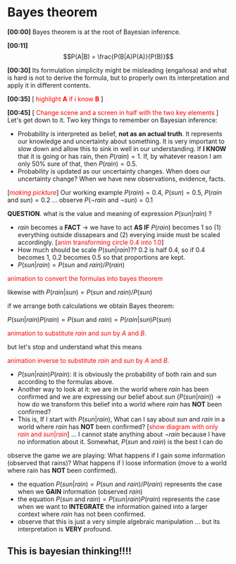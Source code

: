 # Bayes theorem

**[00:00]** Bayes theorem is at the root of Bayesian inference. 


**[00:11]**
  $$P(A|B) = \frac{P(B|A)P(A)}{P(B)}$$

**[00:30]** Its formulation simplicity might be misleading (engañosa) and what is hard is not to derive the formula, but to properly own its interpretation and apply it in different contents.

**[00:35]** [<font color="red"> highlight **A** if i know **B** </font>]

**[00:45]** [<font color="red"> Change scene and a screen in half with the two key elements </font>] Let's get down to it. Two key things to remember on Bayesian inference:

- Probability is interpreted as belief, **not as an actual truth**. It represents our knowledge and uncertainty about something. It is very important to slow down and allow this to sink in well in our understanding. If **I KNOW** that it is going or has rain, then $P(rain)=1$. If, by whatever reason I am only 50% sure of that, then $P(rain)=0.5$.
- Probability is updated as our uncertainty changes. When does our uncertainty change? When we have new observations, evidence, facts. 

[<font color="red">_making pickture_</font>] Our working example $P(rain)=0.4$, $P(sun)=0.5$, $P(rain\text{ and }sun)=0.2$ ... observe $P(¬rain\text{ and }¬sun)=0.1$


**QUESTION**. what is the value and meaning of expression $P(sun|rain)$ ? 

- $rain$ becomes a **FACT** $\rightarrow$ we have to act **AS IF** $P(rain)$ becomes 1 so (1) everything outside dissapears and (2) everying inside must be scaled accordingly. [<font color="red">anim transforming circle 0.4 into 1.0</font>]
-  How much should be scale $P(sun|rain)$?? 0.2 is half 0.4, so if 0.4 becomes 1, 0.2 becomes 0.5 so that proportions are kept.
-  $P(sun|rain)=P(sun\text{ and }rain) / P(rain)$

<font color="red">animation to convert the formulas into bayes theorem</font>

likewise with $P(rain|sun) = P(sun\text{ and }rain) / P(sun)$

if we arrange both calculations we obtain Bayes theorem:

$P(sun|rain)P(rain) = P(sun\text{ and }rain) = P(rain|sun)P(sun)$

<font color="red">animation to substitute $rain$ and $sun$ by $A$ and $B$.</font>

but let's stop and understand what this means

<font color="red">animation inverse to substitute $rain$ and $sun$ by $A$ and $B$.</font>

- $P(sun|rain)P(rain)$: it is obviously the probability of both rain and sun according to the formulas above. 
- Another way to look at it: we are in the world where $rain$ has been confirmed and we are expressing our belief about $sun$ ($P(sun|rain)$) $\rightarrow$ how do we transform this belief into a world where $rain$ has **NOT** been confirmed? 
- This is, If I start with $P(sun|rain)$, What can I say about $sun$ and $rain$ in a world where $rain$ has **NOT** been confirmed? [<font color="red">show diagram with only $rain$ and $sun|rain$</font>] ... I cannot state anything about $¬rain$ because I have no information about it. Somewhat, $P(sun\text{ and }rain)$ is the best I can do

observe the game we are playing: What happens if I gain some information (observed that rains)? What happens if I loose information (move to a world where rain has **NOT** been confirmed). 

- the equation $P(sun|rain)=P(sun\text{ and }rain) / P(rain)$ represents the case when we **GAIN** information (observed $rain$)
- the equation $P(sun\text{ and }rain)=P(sun|rain)P(rain)$ represents the case when we want to **INTEGRATE** the information gained into a larger context where $rain$ has not been confirmed.
- observe that this is just a very simple algebraic manipulation ... but its interpretation is **VERY** profound.

## This is bayesian thinking!!!!



